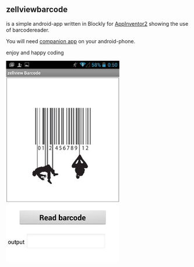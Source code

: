## zellviewbarcode

is a simple android-app written in Blockly for [AppInventor2](http://ai2.appinventor.mit.edu)
showing the use of barcodereader.

You will need [companion app](https://play.google.com/store/apps/details?id=edu.mit.appinventor.aicompanion3&hl=de)
on your android-phone.

enjoy and happy coding

![](Rsrc/barcodeScreenshot1.jpg)

